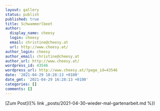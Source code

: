 ```yaml
---
layout: gallery
status: publish
published: true
title: Schwammerlbeet
author:
  display_name: cheesy
  login: cheesy
  email: christine@cheesy.at
  url: http://www.cheesy.at/
author_login: cheesy
author_email: christine@cheesy.at
author_url: http://www.cheesy.at/
wordpress_id: 43546
wordpress_url: http://www.cheesy.at/?page_id=43546
date: '2021-04-29 18:28:13 +0100'
date_gmt: '2021-04-29 16:28:13 +0100'
categories: []
comments: []
---
```

<!-- wp:core-embed/wordpress {"url":"http://www.cheesy.at/2021/04/wieder-mal-gartenarbeit/","type":"rich","providerNameSlug":"cheesy-at","className":""} -->
[Zum Post]({% link _posts/2021-04-30-wieder-mal-gartenarbeit.md %})
<!-- /wp:core-embed/wordpress -->
<!-- wp:paragraph --><!-- /wp:paragraph -->
